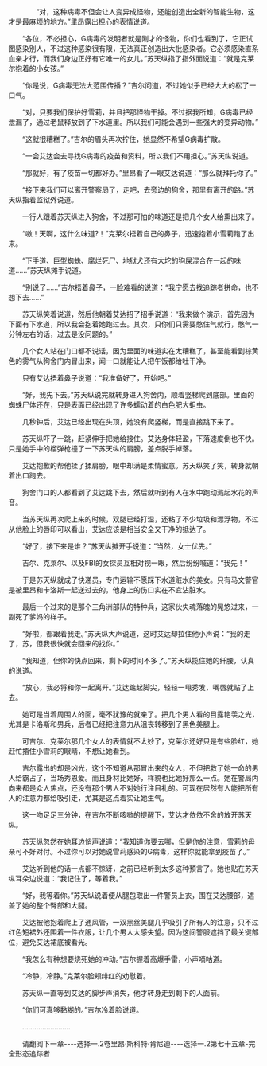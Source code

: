 <div class="read-content j_readContent" id="">
                <p>　　　　“对，这种病毒不但会让人变异成怪物，还能创造出全新的智能生物，这才是最麻烦的地方。”里昂露出担心的表情说道。<p>　　“各位，不必担心，G病毒的发明者就是刚才的怪物，你们也看到了，它正试图感染别人，不过这种感染很有限，无法真正创造出大批感染者。它必须感染直系血亲才行，而我们身边正好有它唯一的女儿。”苏天纵指了指外面说道：“就是克莱尔抱着的小女孩。”<p>　　“你是说，G病毒无法大范围传播？”吉尔问道，不过她似乎已经大大的松了一口气。<p>　　“对，只要我们保护好雪莉，并且把那怪物干掉。不过据我所知，G病毒已经泄漏了，通过老鼠释放到了下水道里。所以我们可能会遇到一些强大的变异动物。”<p>　　“这就很糟糕了。”吉尔的眉头再次拧住，她显然不希望G病毒扩散。<p>　　“一会艾达会去寻找G病毒的疫苗和资料，所以我们不用担心。”苏天纵说道。<p>　　“那就好，有了疫苗一切都好办。”里昂看了一眼艾达说道：“那么就拜托你了。”<p>　　“接下来我们可以离开警察局了，走吧，去旁边的狗舍，那里有离开的路。”苏天纵指着监狱外说道。<p>　　一行人跟着苏天纵进入狗舍，不过那可怕的味道还是把几个女人给熏出来了。<p>　　“嗷！天啊，这什么味道?！”克莱尔捂着自己的鼻子，迅速抱着小雪莉跑了出来。<p>　　“下手道、巨型蜘蛛、腐烂死尸、地狱犬还有大坨的狗屎混合在一起的味道……”苏天纵摊手说道。<p>　　“别说了……”吉尔捂着鼻子，一脸难看的说道：“我宁愿去找追踪者拼命，也不想下去……”<p>　　苏天纵笑着说道，然后他朝着艾达招了招手说道：“我来做个演示，首先因为下面有下水道，所以我会抱着她跑过去。其次，只你们只需要憋住气就行，憋气一分钟左右的话，过去是没问题的。”<p>　　几个女人站在门口都不说话，因为里面的味道实在太糟糕了，甚至能看到棕黄色的雾气从狗舍门内冒出来，闻一口就能让人把午饭都给吐干净。<p>　　只有艾达捂着鼻子说道：“我准备好了，开始吧。”<p>　　“好，我先下去。”苏天纵说完就转身进入狗舍内，顺着竖梯爬到底部。里面的蜘蛛尸体还在，只是表面已经出现了许多蠕动着的白色肥大蛆虫。<p>　　几秒钟后，艾达已经出现在头顶，她没有爬竖梯，而是直接跳下来了。<p>　　苏天纵吓了一跳，赶紧伸手把她给接住。艾达身体轻盈，下落速度倒也不快。只是她手中的榴弹枪撞了一下苏天纵的肩膀，差点脱手掉落。<p>　　艾达抱歉的帮他揉了揉肩膀，眼中却满是柔情蜜意。苏天纵笑了笑，转身就朝着出口跑去。<p>　　狗舍门口的人都看到了艾达跳下去，然后就听到有人在水中跑动溅起水花的声音。<p>　　当苏天纵再次爬上来的时候，双腿已经打湿，还粘了不少垃圾和漂浮物，不过从他脸上的唇印可以看出，艾达应该是相当安全又干净的抵达了。<p>　　“好了，接下来是谁？”苏天纵摊开手说道：“当然，女士优先。”<p>　　吉尔、克莱尔、以及FBI的女探员互相对视一眼，然后纷纷喊道：“我先！”<p>　　于是苏天纵就成了快递员，专门运输不愿踩下水道赃水的美女。只有马文警官是被里昂和卡洛斯一起送过去的，他身上的伤口实在不宜沾脏水。<p>　　最后一个过来的是那个三角洲部队的特种兵，这家伙失魂落魄的晃悠过来，一副死了爹妈的样子。<p>　　“好啦，都跟着我走。”苏天纵大声说道，这时艾达却拉住他小声说：“我的走了，苏，但我很快就会回来的找你。”<p>　　“我知道，但你的快点回来，剩下的时间不多了。”苏天纵揽住她的纤腰，认真的说道。<p>　　“放心，我必将和你一起离开。”艾达踮起脚尖，轻轻一甩秀发，嘴唇就贴了上去。<p>　　她可是当着周围人的面，毫不犹豫的就亲了。把几个男人看的目露艳羡之光，尤其是卡洛斯和男兵，后者已经把注意力从沮丧转移到了黑色美腿上。<p>　　可吉尔、克莱尔那几个女人的表情就不太妙了，克莱尔还好只是有些脸红，她赶忙捂住小雪莉的眼睛，不想让她看到。<p>　　吉尔露出的却是凶光，这个不知道从那冒出来的女人，不但把救了她一命的男人给霸占了，当场秀恩爱。而且身材比她好，样貌也比她好那么一点。她在警局内向来都是众人焦点，还没有那个男人不对她行注目礼的。可现在居然有人能把所有人的注意力都给吸引走，尤其是这点着实让她生气。<p>　　这一吻足足三分钟，在吉尔不断咳嗽的提醒下，艾达才依依不舍的放开苏天纵。<p>　　苏天纵忽然在她耳边悄声说道：“我知道你要去哪，但是你的注意，雪莉的母亲可不好对付。不过你可以对她说雪莉感染的G病毒，这样你就能拿到疫苗了。”<p>　　艾达听到他的话一点都不惊讶，之前已经听到太多这种预言了。她也贴在苏天纵耳朵边说道：“我记住了，等着我。”<p>　　“好，我等着你。”苏天纵说着便从腿包取出一件警员上衣，围在艾达腰部，遮盖了她的整个臀部和大腿。<p>　　艾达被他抱着爬上了通风管，一双黑丝美腿几乎吸引了所有人的注意，只不过红色短裙外还围着一件衣服，让几个男人大感失望。因为这间警服遮挡了最关键部位，避免艾达裙底被看光。<p>　　“我怎么有种想要烧死她的冲动。”吉尔握着高爆手雷，小声嘀咕道。<p>　　“冷静，冷静。”克莱尔脸颊绯红的劝慰着。<p>　　苏天纵一直等到艾达的脚步声消失，他才转身走到剩下的人面前。<p>　　“你们可真够黏糊的。”吉尔冷着脸说道。<p>　　……………………<p>　　请翻阅下一章----选择一.2卷里昂·斯科特·肯尼迪----选择一.2第七十五章-完全形态追踪者<p> 
            </div>